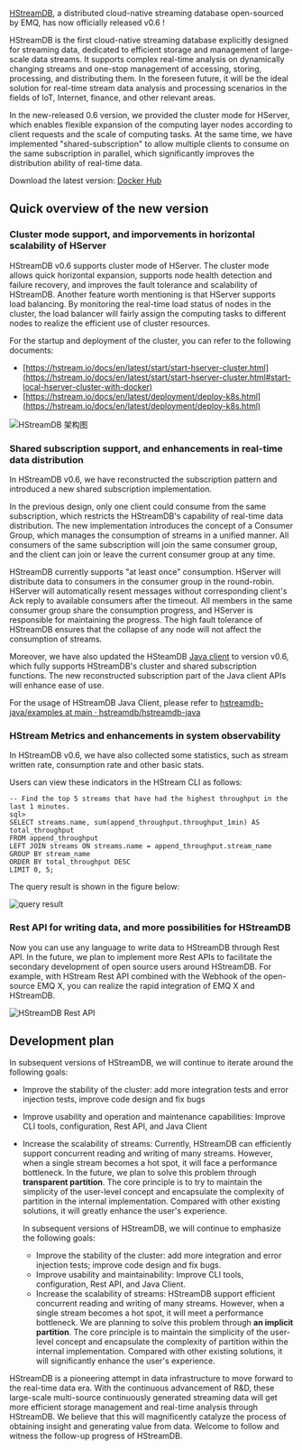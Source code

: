 [HStreamDB](https://hstream.io), a distributed cloud-native streaming database open-sourced by EMQ, has now officially released v0.6 !

HStreamDB is the first cloud-native streaming database explicitly designed for streaming data, dedicated to efficient storage and management of large-scale data streams. It supports complex real-time analysis on dynamically changing streams and one-stop management of accessing, storing, processing, and distributing them. In the foreseen future, it will be the ideal solution for real-time stream data analysis and processing scenarios in the fields of IoT, Internet, finance, and other relevant areas.

In the new-released 0.6 version, we provided the cluster mode for HServer, which enables flexible expansion of the computing layer nodes according to client requests and the scale of computing tasks. At the same time, we have implemented "shared-subscription" to allow multiple clients to consume on the same subscription in parallel, which significantly improves the distribution ability of real-time data.

Download the latest version: [Docker Hub](https://hub.docker.com/r/hstreamdb/hstream/tags)

## Quick overview of the new version

### Cluster mode support, and imporvements in horizontal scalability of HServer

HStreamDB v0.6 supports cluster mode of HServer. The cluster mode allows quick horizontal expansion, supports node health detection and failure recovery, and improves the fault tolerance and scalability of HStreamDB. Another feature worth mentioning is that HServer supports load balancing. By monitoring the real-time load status of nodes in the cluster, the load balancer will fairly assign the computing tasks to different nodes to realize the efficient use of cluster resources.

For the startup and deployment of the cluster, you can refer to the following documents:

- [https://hstream.io/docs/en/latest/start/start-hserver-cluster.html](https://hstream.io/docs/en/latest/start/start-hserver-cluster.html#start-local-hserver-cluster-with-docker) 
- [https://hstream.io/docs/en/latest/deployment/deploy-k8s.html](https://hstream.io/docs/en/latest/deployment/deploy-k8s.html)

![HStreamDB 架构图](https://static.emqx.net/images/553197ac2ae839659a3ba7cdd4b016e7.png)

### Shared subscription support, and enhancements in real-time data distribution

In HStreamDB v0.6, we have reconstructed the subscription pattern and introduced a new shared subscription implementation.

In the previous design, only one client could consume from the same subscription, which restricts the HStreamDB's capability of real-time data distribution. The new implementation introduces the concept of a Consumer Group, which manages the consumption of streams in a unified manner. All consumers of the same subscription will join the same consumer group, and the client can join or leave the current consumer group at any time.

HStreamDB currently supports "at least once" consumption. HServer will distribute data to consumers in the consumer group in the round-robin. HServer will automatically resent messages without corresponding client's Ack reply to available consumers after the timeout. All members in the same consumer group share the consumption progress, and HServer is responsible for maintaining the progress. The high fault tolerance of HStreamDB ensures that the collapse of any node will not affect the consumption of streams.

Moreover, we have also updated the HSteamDB [Java client](https://github.com/hstreamdb/hstreamdb-java) to version v0.6, which fully supports HStreamDB's cluster and shared subscription functions. The new reconstructed subscription part of the Java client APIs will enhance ease of use. 

For the usage of HStreamDB Java Client, please refer to [hstreamdb-java/examples at main · hstreamdb/hstreamdb-java](https://github.com/hstreamdb/hstreamdb-java/tree/main/examples)

### HStream Metrics and enhancements in system observability

In HStreamDB v0.6, we have also collected some statistics, such as stream written rate, consumption rate and other basic stats.

Users can view these indicators in the HStream CLI as follows:

```
-- Find the top 5 streams that have had the highest throughput in the last 1 minutes.
sql> 
SELECT streams.name, sum(append_throughput.throughput_1min) AS total_throughput 
FROM append_throughput
LEFT JOIN streams ON streams.name = append_throughput.stream_name  
GROUP BY stream_name 
ORDER BY total_throughput DESC 
LIMIT 0, 5;
```

The query result is shown in the figure below:

![query result](https://static.emqx.net/images/11bc8c9fb3b67f8eb6466327e547439f.png)

### Rest API for writing data, and more possibilities for HStreamDB

Now you can use any language to write data to HStreamDB through Rest API. In the future, we plan to implement more Rest APIs to facilitate the secondary development of open source users around HStreamDB. For example, with HStream Rest API combined with the Webhook of the open-source EMQ X, you can realize the rapid integration of EMQ X and HStreamDB.

![HStreamDB Rest API](https://static.emqx.net/images/efe9a264a84a0c302bb9e5ba62c13c47.png)

## Development plan

In subsequent versions of HStreamDB, we will continue to iterate around the following goals:

- Improve the stability of the cluster: add more integration tests and error injection tests, improve code design and fix bugs

- Improve usability and operation and maintenance capabilities: Improve CLI tools, configuration, Rest API, and Java Client

- Increase the scalability of streams: Currently, HStreamDB can efficiently support concurrent reading and writing of many streams. However, when a single stream becomes a hot spot, it will face a performance bottleneck. In the future, we plan to solve this problem through **transparent partition**. The core principle is to try to maintain the simplicity of the user-level concept and encapsulate the complexity of partition in the internal implementation. Compared with other existing solutions, it will greatly enhance the user's experience.

  In subsequent versions of HStreamDB, we will continue to emphasize the following goals:

  - Improve the stability of the cluster: add more integration and error injection tests; improve code design and fix bugs.
  - Improve usability and maintainability: Improve CLI tools, configuration, Rest API, and Java Client.
  - Increase the scalability of streams: HStreamDB support efficient concurrent reading and writing of many streams. However, when a single stream becomes a hot spot, it will meet a performance bottleneck. We are planning to solve this problem through **an implicit partition**. The core principle is to maintain the simplicity of the user-level concept and encapsulate the complexity of partition within the internal implementation. Compared with other existing solutions, it will significantly enhance the user's experience.

HStreamDB is a pioneering attempt in data infrastructure to move forward to the real-time data era. With the continuous advancement of R&D, these large-scale multi-source continuously generated streaming data will get more efficient storage management and real-time analysis through HStreamDB. We believe that this will magnificently catalyze the process of obtaining insight and generating value from data. Welcome to follow and witness the follow-up progress of HStreamDB.
